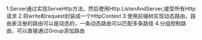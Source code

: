 1.Server通过实现ServeHttp方法，然后使用Http.ListenAndServer,接受所有Http请求
2.将write和request封装成一个HttpContext
3.使用前缀树实现动态路由，路由表注册的路由可以是动态的，一条动态路由可以匹配多条路径
4.分组控制路由，可以直接通过Group添加路由
